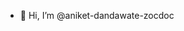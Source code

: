 - 👋 Hi, I’m @aniket-dandawate-zocdoc

<!---
aniket-dandawate-zocdoc/aniket-dandawate-zocdoc is a ✨ special ✨ repository because its `README.md` (this file) appears on your GitHub profile.
You can click the Preview link to take a look at your changes.
--->
